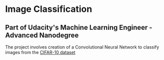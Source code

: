 # Image Classification
## Part of Udacity's Machine Learning Engineer - Advanced Nanodegree

The project involves creation of a Convolutional Neural Network to classify images from the [CIFAR-10 dataset](https://www.cs.toronto.edu/~kriz/cifar.html)
